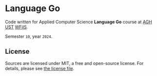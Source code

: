 # Language Go

Code written for Applied Computer Science **Language Go** course at [AGH UST](https://www.agh.edu.pl/en) [WFiIS](https://www.fis.agh.edu.pl/en/).

Semester `10`, year `2024`.

## License

Sources are licensed under MIT, a free and open-source license. For details, please see [the license file](LICENSE.md).
